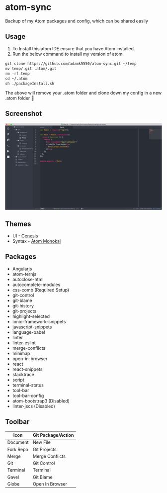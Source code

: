 # atom-sync
Backup of my Atom packages and config, which can be shared easily

## Usage
1. To Install this atom IDE ensure that you have Atom installed.
2. Run the below command to install my version of atom.
```
git clone https://github.com/adamk5550/atom-sync.git ~/temp
mv temp/.git .atom/.git
rm -rf temp
cd ~/.atom
sh ./packageInstall.sh

```

The above will remove your .atom folder and clone down my config in a new .atom folder :tada:

## Screenshot
![Screenshot](img/screenshot.png)

## Themes

- UI - [Genesis](https://atom.io/themes/genesis-ui)
- Syntax - [Atom Monokai](https://atom.io/themes/atom-monokai)


## Packages

- Angularjs
- atom-ternjs
- autoclose-html
- autocomplete-modules
- css-comb (Required Setup)
- git-control
- git-blame
- git-history
- git-projects
- highlight-selected
- ionic-framework-snippets
- javascript-snippets
- language-babel
- linter
- linter-eslint
- merge-conflicts
- minimap
- open-in-browser
- react
- react-snippets
- stacktrace
- script
- terminal-status
- tool-bar
- tool-bar-config
- atom-bootstrap3 (Disabled)
- linter-jscs (Disabled)

## Toolbar

|Icon|Git Package/Action|
|---|---|
|Document|New File|
|Fork Repo|Git Projects|
|Merge| Merge Conflicts|
|Git|Git Control|
|Terminal|Terminal|
|Gavel|Git Blame|
|Globe|Open In Browser|
